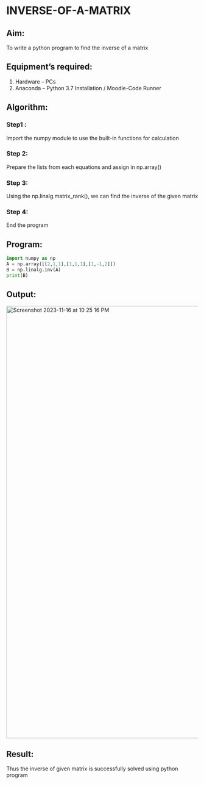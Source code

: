 # INVERSE-OF-A-MATRIX
## Aim:
To write a python program to find the inverse of a matrix
## Equipment’s required:
1. 	Hardware – PCs
2. 	Anaconda – Python 3.7 Installation / Moodle-Code Runner
## Algorithm:
### Step1 : 
Import the numpy module to use the built-in functions for calculation
### Step 2: 
Prepare the lists from each equations and assign in np.array()
### Step 3: 
Using the np.linalg.matrix_rank(), we can find the inverse of the given matrix
### Step 4: 
End the program

## Program:
```python
import numpy as np
A = np.array([[2,1,1],[1,1,1],[1,-1,2]])
B = np.linalg.inv(A)
print(B)
```
## Output:
<img width="1134" alt="Screenshot 2023-11-16 at 10 25 16 PM" src="https://github.com/Andrewvarghese653/INVERSE-OF-A-MATRIX/assets/145822115/c5bed2d3-a2a1-4653-9d86-d368e5547294">

## Result:
Thus the inverse of given matrix is successfully solved using python program

